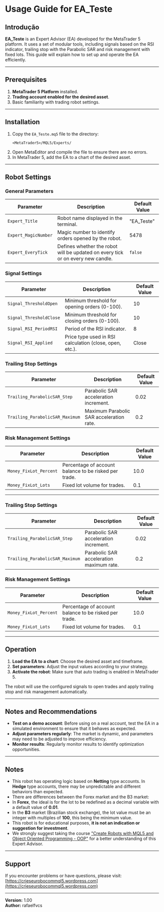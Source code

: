 
# Usage Guide for EA_Teste

## Introdução
**EA_Teste** is an Expert Advisor (EA) developed for the MetaTrader 5 platform. It uses a set of modular tools, including signals based on the RSI indicator, trailing stop with the Parabolic SAR and risk management with fixed lots. This guide will explain how to set up and operate the EA efficiently.

---

## Prerequisites
1. **MetaTrader 5 Platform** installed.
2. **Trading account enabled for the desired asset**.
3. Basic familiarity with trading robot settings.

---

## Installation
1. Copy the `EA_Teste.mq5` file to the directory:
   ```
   <MetaTrader5>/MQL5/Experts/
   ```
2. Open MetaEditor and compile the file to ensure there are no errors.
3. In MetaTrader 5, add the EA to a chart of the desired asset.

---

## Robot Settings

### General Parameters
| Parameter | Description | Default Value |
|-------------------------|-------------------------------------------------------------------------|---------------|
| `Expert_Title` | Robot name displayed in the terminal. | "EA_Teste" |
| `Expert_MagicNumber` | Magic number to identify orders opened by the robot. | 5478 |
| `Expert_EveryTick` | Defines whether the robot will be updated on every tick or on every new candle. | `false` |

### Signal Settings
| Parameter | Description | Default Value |
|------------------------|--------------------------------------------------------------------------|--------------|
| `Signal_ThresholdOpen` | Minimum threshold for opening orders (0-100). | 10 |
| `Signal_ThresholdClose` | Minimum threshold for closing orders (0-100). | 10 |
| `Signal_RSI_PeriodRSI` | Period of the RSI indicator. | 8 |
| `Signal_RSI_Applied` | Price type used in RSI calculation (close, open, etc.). | Close |

### Trailing Stop Settings
| Parameter | Description | Default Value |
|----------------------------|---------------------------------------------------|--------------|
| `Trailing_ParabolicSAR_Step` | Parabolic SAR acceleration increment. | 0.02 |
| `Trailing_ParabolicSAR_Maximum` | Maximum Parabolic SAR acceleration rate. | 0.2 |

### Risk Management Settings
| Parameter | Description | Default Value |
|-------------------------|-------------------------------------------------------------------------|---------------|
| `Money_FixLot_Percent` | Percentage of account balance to be risked per trade. | 10.0 |
| `Money_FixLot_Lots` | Fixed lot volume for trades. | 0.1 |

---

### Trailing Stop Settings
| Parameter | Description | Default Value |
|----------------------------|---------------------------------------------------|--------------|
| `Trailing_ParabolicSAR_Step` | Parabolic SAR acceleration increment. | 0.02 |
| `Trailing_ParabolicSAR_Maximum` | Parabolic SAR acceleration maximum rate. | 0.2 |

### Risk Management Settings
| Parameter | Description | Default Value |
|-------------------------|-------------------------------------------------------------------------|---------------|
| `Money_FixLot_Percent` | Percentage of account balance to be risked per trade. | 10.0 |
| `Money_FixLot_Lots` | Fixed lot volume for trades. | 0.1 |

---
## Operation

1. **Load the EA to a chart**: Choose the desired asset and timeframe.
2. **Set parameters**: Adjust the input values ​​according to your strategy.
3. **Activate the robot**: Make sure that auto trading is enabled in MetaTrader 5.

The robot will use the configured signals to open trades and apply trailing stop and risk management automatically.

---
## Notes and Recommendations
- **Test on a demo account**: Before using on a real account, test the EA in a simulated environment to ensure that it behaves as expected.
- **Adjust parameters regularly**: The market is dynamic, and parameters may need to be adjusted to improve efficiency.
- **Monitor results**: Regularly monitor results to identify optimization opportunities.

---
## Notes
- This robot has operating logic based on **Netting** type accounts. In **Hedge** type accounts, there may be unpredictable and different behaviors than expected.
- There are differences between the Forex market and the B3 market:
- In **Forex**, the ideal is for the lot to be redefined as a decimal variable with a default value of **0.01**.
- In the **B3** market (Brazilian stock exchange), the lot value must be an integer with multiples of **100**, this being the minimum value.
- This robot is for educational purposes, **it is not an indication or suggestion for investment**.
- We strongly suggest taking the course ["Create Robots with MQL5 and Object Oriented Programming - OOP"](https://crieseurobocommql5.wordpress.com) for a better understanding of this Expert Advisor.

---
## Support
If you encounter problems or have questions, please visit:
[https://crieseurobocommql5.wordpress.com](https://crieseurobocommql5.wordpress.com)

---

**Version:** 1.00  
**Author:** rafaelfvcs
